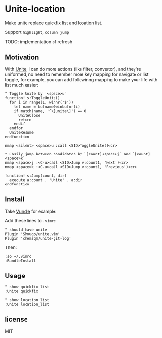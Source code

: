 # Unite-location

Make unite replace quickfix list and lcoation list.

Support `highlight`, `column jump`

TODO: implementation of refresh

## Motivation

With [Unite](https://github.com/Shougo/unite.vim), I can do more actions (like filter, convertor), and they're uniformed, no need to remember more key mapping for navigate or list toggle, for example, you can add followinng mapping to make your life with list much easier:

``` VimL
" Toggle Unite by `<space>u`
function! s:ToggleUnite()
  for i in range(1, winnr('$'))
    let name = bufname(winbufnr(i))
    if match(name, '^\[unite\]') == 0
      UniteClose
      return
    endif
  endfor
  UniteResume
endfunction

nmap <silent> <space>u :call <SID>ToggleUnite()<cr>

" Easily jump between candidates by `[count]<space>j` and `[count]<space>k`
nmap <space>j :<C-u>call <SID>Jump(v:count1, 'Next')<cr>
nmap <space>k :<C-u>call <SID>Jump(v:count1, 'Previous')<cr>

function! s:Jump(count, dir)
  execute a:count . 'Unite' . a:dir
endfunction
```

## Install

Take [Vundle](https://github.com/gmarik/vundle) for example:

Add these lines to `.vimrc`

    " should have unite
    Plugin 'Shougo/unite.vim'
    Plugin 'chemzqm/unite-git-log'

Then:

    :so ~/.vimrc
    :BundleInstall

## Usage

``` VimL
" show quickfix list
:Unite quickfix

" show location list
:Unite location_list
```

## license

  MIT
